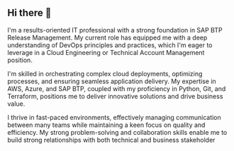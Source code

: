 ## Hi there 👋

I'm a results-oriented IT professional with a strong foundation in SAP BTP Release Management. My current role has equipped me with a deep understanding of DevOps principles and practices, which I'm eager to leverage in a Cloud Engineering or Technical Account Management position.

I'm skilled in orchestrating complex cloud deployments, optimizing processes, and ensuring seamless application delivery. My expertise in AWS, Azure, and SAP BTP, coupled with my proficiency in Python, Git, and Terraform, positions me to deliver innovative solutions and drive business value.

I thrive in fast-paced environments, effectively managing communication between many teams while maintaining a keen focus on quality and efficiency. My strong problem-solving and collaboration skills enable me to build strong relationships with both technical and business stakeholder
